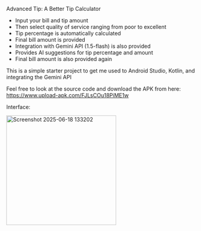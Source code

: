 Advanced Tip: A Better Tip Calculator
- Input your bill and tip amount
- Then select quality of service ranging from poor to excellent
- Tip percentage is automatically calculated
- Final bill amount is provided
- Integration with Gemini API (1.5-flash) is also provided
- Provides AI suggestions for tip percentage and amount
- Final bill amount is also provided again

This is a simple starter project to get me used to Android Studio, Kotlin, and integrating the Gemini API

Feel free to look at the source code and download the APK from here: https://www.upload-apk.com/FJLsCOu18PiME1w

Interface:

<img width="290" alt="Screenshot 2025-06-18 133202" src="https://github.com/user-attachments/assets/95dcc3bf-e3d0-4047-b46d-7c654baf75cf" />
